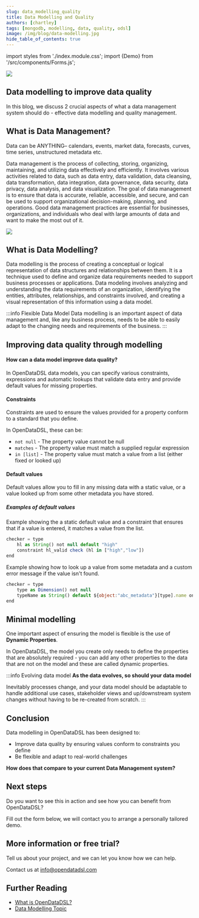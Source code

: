 ```yaml
---
slug: data_modelling_quality
title: Data Modelling and Quality
authors: [chartley]
tags: [mongodb, modelling, data, quality, odsl]
image: /img/blog/data-modelling.jpg
hide_table_of_contents: true
---
```

import styles from './index.module.css';
import {Demo} from '/src/components/Forms.js';

<div className="row">
  <div className="column">
    <img src="/img/blog/data-modelling.jpg"/>
  </div>
  <div className="column">
  <h2>Data modelling to improve data quality</h2>  
    In this blog, we discuss 2 crucial aspects of what a data management system should do - effective data modelling and quality management.  
  </div>
</div>

<!--truncate-->

## What is Data Management?

Data can be ANYTHING– calendars, events, market data, forecasts, curves, time series, unstructured metadata etc.

Data management is the process of collecting, storing, organizing, maintaining, and utilizing data effectively and efficiently. It involves various activities related to data, such as data entry, data validation, data cleansing, data transformation, data integration, data governance, data security, data privacy, data analysis, and data visualization. The goal of data management is to ensure that data is accurate, reliable, accessible, and secure, and can be used to support organizational decision-making, planning, and operations. Good data management practices are essential for businesses, organizations, and individuals who deal with large amounts of data and want to make the most out of it.

<img src="/img/blog/data_management.png" />

## What is Data Modelling?
Data modelling is the process of creating a conceptual or logical representation of data structures and relationships between them. It is a technique used to define and organize data requirements needed to support business processes or applications. Data modeling involves analyzing and understanding the data requirements of an organization, identifying the entities, attributes, relationships, and constraints involved, and creating a visual representation of this information using a data model.

:::info Flexible Data Model
Data modelling is an important aspect of data management and, like any business process, needs to be able to easily adapt to the changing needs and requirements of the business.
:::

## Improving data quality through modelling 

#### How can a data model improve data quality?

In OpenDataDSL data models, you can specify various constraints, expressions and automatic lookups that validate data entry and provide default values for missing properties.

#### Constraints
Constraints are used to ensure the values provided for a property conform to a standard that you define.

In OpenDataDSL, these can be:
* ```not null``` - The property value cannot be null
* ```matches``` - The property value must match a supplied regular expression
* ```in [list]``` - The property value must match a value from a list (either fixed or looked up) 

#### Default values
Default values allow you to fill in any missing data with a static value, or a value looked up from some other metadata you have stored.

##### Examples of default values

Example showing the a static default value and a constraint that ensures that if a value is entered, it matches a value from the list.
```js
checker = type
    hl as String() not null default "high"
    constraint hl_valid check (hl in ["high","low"])
end
```

Example showing how to look up a value from some metadata and a custom error message if the value isn't found.
```js
checker = type
    type as Dimension() not null
    typeName as String() default ${object:"abc_metadata"}[type].name on error "Unknown type: " + type
end
```

## Minimal modelling
One important aspect of ensuring the model is flexible is the use of **Dynamic Properties**.

In OpenDataDSL, the model you create only needs to define the properties that are absolutely required - you can add any other properties to the data that are not on the model and these are called dynamic properties.

:::info Evolving data model
**As the data evolves, so should your data model**

Inevitably processes change, and your data model should be adaptable to handle additional use cases, stakeholder views and up/downstream system changes without having to be re-created from scratch.
:::

## Conclusion
Data modelling in OpenDataDSL has been designed to:
* Improve data quality by ensuring values conform to constraints you define
* Be flexible and adapt to real-world challenges

**How does that compare to your current Data Management system?** 

## Next steps
Do you want to see this in action and see how you can benefit from OpenDataDSL?

Fill out the form below, we will contact you to arrange a personally tailored demo.

<Demo />


## More information or free trial?
Tell us about your project, and we can let you know how we can help.

Contact us at [info@opendatadsl.com](mailto:info@opendatadsl.com)

## Further Reading
* [What is OpenDataDSL?](https://doc.opendatadsl.com/docs/product/intro)
* [Data Modelling Topic](https://doc.opendatadsl.com/docs/odsl/dm/modelling)
